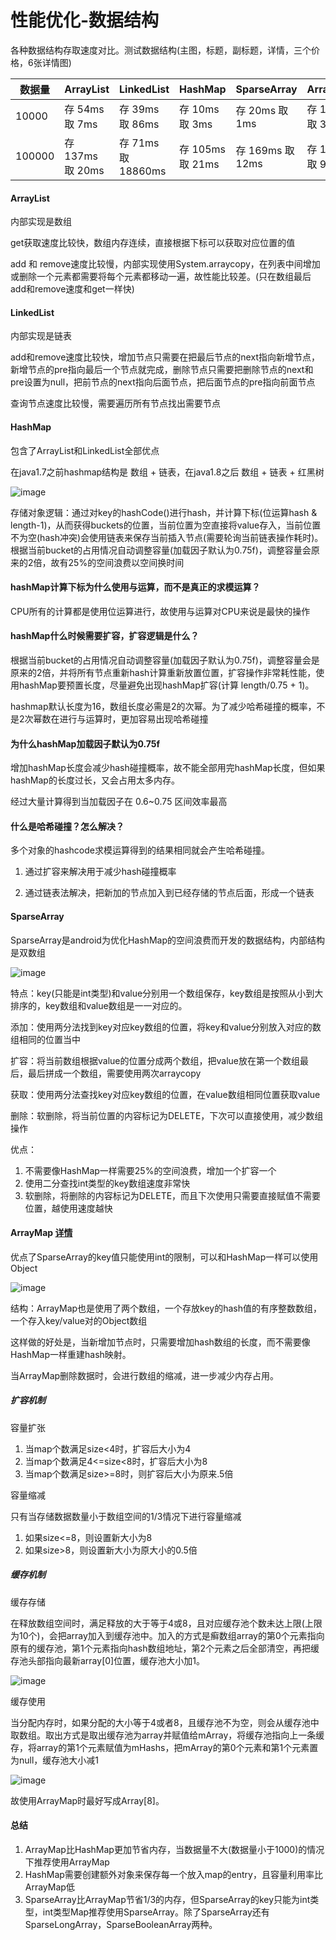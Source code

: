 # 性能优化-数据结构

各种数据结构存取速度对比。测试数据结构(主图，标题，副标题，详情，三个价格，6张详情图)

| 数据量 | ArrayList         | LinkedList          | HashMap           | SparseArray       | ArrayMap          |
| ------ | ----------------- | ------------------- | ----------------- | ----------------- | ----------------- |
| 10000  | 存 54ms  取 7ms   | 存 39ms  取 86ms    | 存 10ms  取 3ms   | 存 20ms  取 1ms   | 存 10ms  取 3ms   |
| 100000 | 存 137ms  取 20ms | 存 71ms  取 18860ms | 存 105ms  取 21ms | 存 169ms  取 12ms | 存 104ms  取 96ms |

#### ArrayList 

内部实现是数组

get获取速度比较快，数组内存连续，直接根据下标可以获取对应位置的值

add 和 remove速度比较慢，内部实现使用System.arraycopy，在列表中间增加或删除一个元素都需要将每个元素都移动一遍，故性能比较差。(只在数组最后add和remove速度和get一样快)

#### LinkedList

内部实现是链表

add和remove速度比较快，增加节点只需要在把最后节点的next指向新增节点，新增节点的pre指向最后一个节点就完成，删除节点只需要把删除节点的next和pre设置为null，把前节点的next指向后面节点，把后面节点的pre指向前面节点

查询节点速度比较慢，需要遍历所有节点找出需要节点

#### HashMap

包含了ArrayList和LinkedList全部优点

在java1.7之前hashmap结构是 数组 + 链表，在java1.8之后  数组 + 链表 + 红黑树

![image](..\images\hashmap结构.png)

存储对象逻辑：通过对key的hashCode()进行hash，并计算下标(位运算hash & length-1)，从而获得buckets的位置，当前位置为空直接将value存入，当前位置不为空(hash冲突)会使用链表来保存当前插入节点(需要轮询当前链表操作耗时)。
根据当前bucket的占用情况自动调整容量(加载因子默认为0.75f)，调整容量会原来的2倍，故有25%的空间浪费以空间换时间

#### hashMap计算下标为什么使用与运算，而不是真正的求模运算？

CPU所有的计算都是使用位运算进行，故使用与运算对CPU来说是最快的操作

#### hashMap什么时候需要扩容，扩容逻辑是什么？

根据当前bucket的占用情况自动调整容量(加载因子默认为0.75f)，调整容量会是原来的2倍，并将所有节点重新hash计算重新放置位置，扩容操作非常耗性能，使用hashMap要预置长度，尽量避免出现hashMap扩容(计算 length/0.75 + 1)。

hashmap默认长度为16，数组长度必需是2的次幂。为了减少哈希碰撞的概率，不是2次幂数在进行与运算时，更加容易出现哈希碰撞

#### 为什么hashMap加载因子默认为0.75f

增加hashMap长度会减少hash碰撞概率，故不能全部用完hashMap长度，但如果hashMap的长度过长，又会占用太多内存。

经过大量计算得到当加载因子在 0.6~0.75 区间效率最高

#### 什么是哈希碰撞？怎么解决？

多个对象的hashcode求模运算得到的结果相同就会产生哈希碰撞。

1. 通过扩容来解决用于减少hash碰撞概率

2. 通过链表法解决，把新加的节点加入到已经存储的节点后面，形成一个链表



#### SparseArray

SparseArray是android为优化HashMap的空间浪费而开发的数据结构，内部结构是双数组

![image](..\images\SparseArray结构.png)

特点：key(只能是int类型)和value分别用一个数组保存，key数组是按照从小到大排序的，key数组和value数组是一一对应的。

添加：使用两分法找到key对应key数组的位置，将key和value分别放入对应的数组相同的位置当中

扩容：将当前数组根据value的位置分成两个数组，把value放在第一个数组最后，最后拼成一个数组，需要使用两次arraycopy

获取：使用两分法查找key对应key数组的位置，在value数组相同位置获取value

删除：软删除，将当前位置的内容标记为DELETE，下次可以直接使用，减少数组操作

优点：

1. 不需要像HashMap一样需要25%的空间浪费，增加一个扩容一个
2. 使用二分查找int类型的key数组速度非常快
3. 软删除，将删除的内容标记为DELETE，而且下次使用只需要直接赋值不需要位置，越使用速度越快



#### ArrayMap [详情](http://gityuan.com/2019/01/13/arraymap)

优点了SparseArray的key值只能使用int的限制，可以和HashMap一样可以使用Object

![image](..\images\ArrayMap结构.png)

结构：ArrayMap也是使用了两个数组，一个存放key的hash值的有序整数数组，一个存入key/value对的Object数组

这样做的好处是，当新增加节点时，只需要增加hash数组的长度，而不需要像HashMap一样重建hash映射。

当ArrayMap删除数据时，会进行数组的缩减，进一步减少内存占用。

##### 扩容机制

容量扩张

1. 当map个数满足size<4时，扩容后大小为4
2. 当map个数满足4<=size<8时，扩容后大小为8
3. 当map个数满足size>=8时，则扩容后大小为原来.5倍

容量缩减

只有当存储数据数量小于数组空间的1/3情况下进行容量缩减

1. 如果size<=8，则设置新大小为8
2. 如果size>8，则设置新大小为原大小的0.5倍

##### 缓存机制

缓存存储

在释放数组空间时，满足释放的大于等于4或8，且对应缓存池个数未达上限(上限为10个)，会把array加入到缓存池中。加入的方式是癣数组array的第0个元素指向原有的缓存池，第1个元素指向hash数组地址，第2个元素之后全部清空，再把缓存池头部指向最新array[0]位置，缓存池大小加1。

![image](..\images\ArrayMap缓存机制.png)

缓存使用

当分配内存时，如果分配的大小等于4或者8，且缓存池不为空，则会从缓存池中取数组。取出方式是取出缓存池为array并赋值给mArray，将缓存池指向上一条缓存，将array的第1个元素赋值为mHashs，把mArray的第0个元素和第1个元素置为null，缓存池大小减1

![image](..\images\ArrayMap缓存机制1.png)

故使用ArrayMap时最好写成Array[8]。

#### 总结

1. ArrayMap比HashMap更加节省内存，当数据量不大(数据量小于1000)的情况下推荐使用ArrayMap
2. HashMap需要创建额外对象来保存每一个放入map的entry，且容量利用率比ArrayMap低
3. SparseArray比ArrayMap节省1/3的内存，但SparseArray的key只能为int类型，int类型Map推荐使用SparseArray。除了SparseArray还有 SparseLongArray，SparseBooleanArray两种。